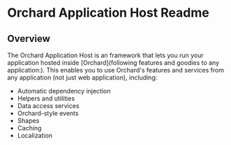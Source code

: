 # Orchard Application Host Readme



## Overview

The Orchard Application Host is an framework that lets you run your application hosted inside [Orchard](following features and goodies to any application:). This enables you to use Orchard's features and services from any application (not just web application), including:

- Automatic dependency injection
- Helpers and utilities
- Data access services
- Orchard-style events
- Shapes
- Caching
- Localization